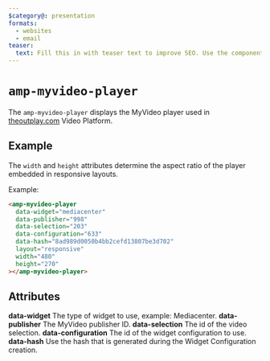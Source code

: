 ```yaml
---
$category@: presentation
formats:
  - websites
  - email
teaser:
  text: Fill this in with teaser text to improve SEO. Use the component description.
---
```


<!--
  All documentation starts with frontmatter. Front matter organizes documentation on amp.dev
  and improves SEO.
  * Include the relevant category(ies): ads-analytics, dynamic-content, layout, media, presentation, social, personalization
  * List applicable format(s): websites, ads, stories, email
  * Do not include markdown formatting in the frontmatter - plain text and punctionation only!
  * Remove this comment!
-->

<!--
Copyright 2020 The AMP HTML Authors. All Rights Reserved.

Licensed under the Apache License, Version 2.0 (the "License");
you may not use this file except in compliance with the License.
You may obtain a copy of the License at

      http://www.apache.org/licenses/LICENSE-2.0

Unless required by applicable law or agreed to in writing, software
distributed under the License is distributed on an "AS-IS" BASIS,
WITHOUT WARRANTIES OR CONDITIONS OF ANY KIND, either express or implied.
See the License for the specific language governing permissions and
limitations under the License.
-->

# `amp-myvideo-player`

The `amp-myvideo-player` displays the MyVideo player used in [theoutplay.com](http://www.theoutplay.com/) Video Platform.

## Example

The `width` and `height` attributes determine the aspect ratio of the player embedded in responsive layouts.

Example:

```html
<amp-myvideo-player
  data-widget="mediacenter"
  data-publisher="998"
  data-selection="203"
  data-configuration="633"
  data-hash="8ad989d0050b4bb2cefd13807be3d702"
  layout="responsive"
  width="480"
  height="270"
></amp-myvideo-player>
```

## Attributes

<tr>
  <td width="40%"><strong>data-widget</strong></td>
  <td>The type of widget to use, example: Mediacenter.</td>
</tr>
<tr>
  <td width="40%"><strong>data-publisher</strong></td>
  <td>The MyVideo publisher ID.</td>
</tr>
<tr>
  <td width="40%"><strong>data-selection</strong></td>
  <td>The id of the video selection.</td>
</tr>
<tr>
  <td width="40%"><strong>data-configuration</strong></td>
  <td>The id of the widget configuration to use.</td>
</tr>
<tr>
  <td width="40%"><strong>data-hash</strong></td>
  <td>Use the hash that is generated during the Widget Configuration creation.</td>
</tr>
